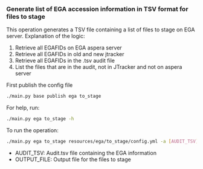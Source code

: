 ### Generate list of EGA accession information in TSV format for files to stage

This operation generates a TSV file containing a list of files to stage on EGA server.
Explanation of the logic:

1. Retrieve all EGAFIDs on EGA aspera server
2. Retrieve all EGAFIDs in old and new jtracker
3. Retrieve all EGAFIDs in the .tsv audit file
4. List the files that are in the audit, not in JTracker and not on aspera server

First publish the config file
```bash
./main.py base publish ega to_stage
```

For help, run:

```bash
./main.py ega to_stage -h
```

To run the operation:
```bash
./main.py ega to_stage resources/ega/to_stage/config.yml -a [AUDIT_TSV] -o [OUTPUT_FILE]
```

- AUDIT_TSV: Audit.tsv file containing the EGA information
- OUTPUT_FILE: Output file for the files to stage
